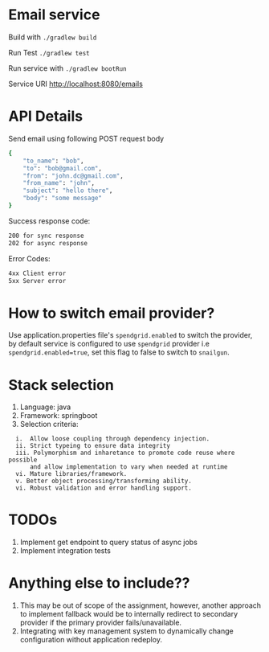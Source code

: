 
# Email service

Build with `./gradlew build`

Run Test  `./gradlew test` 

Run service with `./gradlew bootRun`

Service URI [http://localhost:8080/emails](http://localhost:8080/emails)

# API Details
Send email using following POST request body
```sh
{
    "to_name": "bob",
    "to": "bob@gmail.com",
    "from": "john.dc@gmail.com",
    "from_name": "john",
    "subject": "hello there",
    "body": "some message"
}
```

Success response code:

```sh
200 for sync response
202 for async response
```

Error Codes:
```sh
4xx Client error
5xx Server error 
```
# How to switch email provider?
Use application.properties file's ```spendgrid.enabled``` to switch the provider,
by default service is configured to use ```spendgrid``` provider i.e ```spendgrid.enabled=true```,
set this flag to false to switch to ```snailgun```.

# Stack selection
1. Language: java
2. Framework: springboot
3. Selection criteria:
```
  i.  Allow loose coupling through dependency injection.
  ii. Strict typeing to ensure data integrity 
  iii. Polymorphism and inharetance to promote code reuse where possible
      and allow implementation to vary when needed at runtime 
  vi. Mature libraries/framework.
  v. Better object processing/transforming ability. 
  vi. Robust validation and error handling support.
```

# TODOs
1. Implement get endpoint to query status of async jobs
2. Implement integration tests

# Anything else to include??
1. This may be out of scope of the assignment,
   however, another approach to implement fallback would be to
   internally redirect to secondary provider if the primary provider fails/unavailable.
2. Integrating with key management system to dynamically change configuration without application redeploy.

